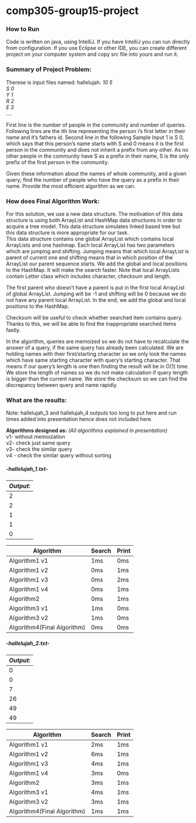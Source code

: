# comp305-group15-project

### How to Run

Code is written on java, using IntelliJ. If you have IntelliJ you can run directly from configuration. 
If you use Eclipse or other IDE, you can create different project on your computer system and copy src file into yours and run it.

### Summary of Project Problem:

Therese is input files named: hallelujah. 
_10 5 \
S 0 \
Y 1 \
R 2 \
E 3 \
...._

First line is the number of people in the community and number of queries. Following lines are the ith line representing the person i’s first letter in their name and it’s fathers id. Second line in the following Sample Input 1 is S 0, which says that this person’s name starts with S and 0 means it is the first person in the community and does not inherit a prefix from any other. As no other people in the community have S as a prefix in their name, S is the only prefix of the first person in the community. 

Given these information about the names of whole community, and a given query; find the number of people who have the query as a prefix in their name. Provide the most efficient algorithm as we can. 


### How does Final Algorithm Work:

For this solution, we use a new data structure. The motivation of this data structure is using both ArrayList and HashMap data structures in order to acquire a tree model. This data structure simulates linked based tree but this data structure is more appropriate for our task.  
This data structure contains one global ArrayList which contains local ArrayLists and one hashmap. Each local ArrayList has two parameters which are jumping and shifting. Jumping means that which local ArrayList is parent of current one and shifting means that in which position of the ArrayList our parent sequence starts. We add the global and local positions to the HashMap. It will make the search faster. Note that local ArrayLists contain Letter class which includes character, checksum and length.

The first parent who doesn’t have a parent is put in the first local ArrayList of global ArrayList. Jumping will be -1 and shifting will be 0 because we do not have any parent local ArrayList. In the end, we add the global and local positions to the HashMap. 

Checksum will be useful to check whether searched item contains query. Thanks to this, we will be able to find the inappropriate searched items fastly.

In the algorithm, queries are memoized so we do not have to recalculate the answer of a query, if the same query has already been calculated.
We are holding names with their first/starting character so we only look the names which have same starting character with query’s starting character. That means if our query’s length is one then finding the result will be in O(1) time. 
We store the length of names so we do not make calculation if query length is bigger than the current name.
We store the checksum so we can find the discrepancy between query and name rapidly.


### What are the results: 

Note: hallelujah_3 and hallelujah_4 outputs too long to put here and run times added into presentation hence does not included here. 

**Algorithms designed as:** *(All algorithms explained in presentation)* \
v1- without memoization \
v2- check just same query \
v3- check the similar query \
v4 - check the similar query without sorting

##### -hallelujah_1.txt-

*Output:* |
------------|
2|
2|
1|
1|
0|

**Algorithm** | **Search** | **Print**
------------ | ------------ | ------------ 
Algorithm1 v1|1ms|0ms
Algorithm1 v2|0ms|1ms
Algorithm1 v3|0ms|2ms
Algorithm1 v4|0ms|1ms
Algorithm2 |0ms|1ms
Algorithm3 v1|1ms|0ms
Algorithm3 v2|1ms|0ms
Algorithm4(Final Algorithm) |0ms|0ms


##### -hallelujah_2.txt-


*Output:* |
------------|
0|
0|
7|
26|
49|
49|
	

**Algorithm** | **Search** | **Print**
------------ | ------------ | ------------ 
Algorithm1 v1|2ms|1ms
Algorithm1 v2|6ms|1ms
Algorithm1 v3|4ms|1ms
Algorithm1 v4|3ms|0ms
Algorithm2 |3ms|1ms
Algorithm3 v1|4ms|1ms
Algorithm3 v2|3ms|1ms
Algorithm4(Final Algorithm) |1ms|1ms









